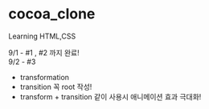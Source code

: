 # cocoa_clone

Learning HTML,CSS

9/1 - #1 , #2 까지 완료!<br>
9/2 - #3<br>
<ul>    
        <li>transformation</li>
        <li>transition 꼭 root 작성!</li>
        <li>transform + transition 같이 사용시 애니메이션 효과 극대화! </li>
</ul>